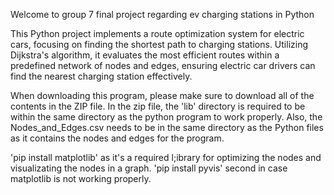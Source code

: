 Welcome to group 7 final project regarding ev charging stations in Python

This Python project implements a route optimization system for electric cars, focusing on finding the shortest path to charging stations. Utilizing Dijkstra's algorithm, it evaluates the most efficient routes within a predefined network of nodes and edges, ensuring electric car drivers can find the nearest charging station effectively.

When downloading this program, please make sure to download all of the contents in the ZIP file. In the zip file, the 'lib' directory is required to be within the same directory as the python program to work properly.
Also, the Nodes_and_Edges.csv needs to be in the same directory as the Python files as it contains the nodes and edges for the program. 

'pip install matplotlib' as it's a required l;ibrary for optimizing the nodes and visualizating the nodes in a graph. 'pip install pyvis' second in case matplotlib is not working properly.
